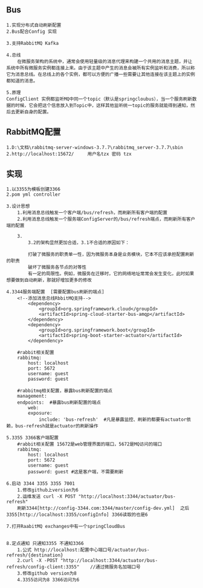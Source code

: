 ## Bus
    1.实现分布式自动刷新配置  
    2.Bus配合Config 实现

    3.支持RabbitMQ Kafka

    4.总线
        在微服务架构的系统中，通常会使用轻量级的消息代理来构建一个共用的消息主题，并让系统中所有微服务实例都连接上来。由于该主题中产生的消息会被所有实例监听和消费，所以称它为消息总线。在总线上的各个实例，都可以方便的广播一些需要让其他连接在该主题上的实例都知道的消息。
    
    5.原理
    ConfigClient 实例都监听MQ中同一个topic（默认是springcloubus），当一个服务刷新数据的时候，它会把这个信息放入到Topic中，这样其他监听统一topic的服务就能得到通知，然后去更新自身的配置。

## RabbitMQ配置

    1.D:\文档\rabbitmq-server-windows-3.7.7\rabbitmq_server-3.7.7\sbin
    2.http://localhost:15672/     用户名tzx 密码 tzx

## 实现

    1.以3355为模板创建3366
    2.pom yml controller
    
    3.设计思想
        1.利用消息总线触发一个客户端/bus/refresh，而刷新所有客户端的配置
        2.利用消息总线触发一个服务端ConfigServer的/bus/refresh端点，而刷新所有客户端的配置

        3.
            3.2的架构显然更加合适，3.1不合适的原因如下：

            打破了微服务的职责单一性，因为微服务本身是业务模块，它本不应该承担配置刷新的职责
            破坏了微服务各节点的对等性
            有一定的局限性。例如，微服务在迁移时，它的网络地址常常会发生变化，此时如果想要做到自动刷新，那就好增加更多的修改

    4.3344服务端配置  [需要配置bus刷新的端点]
        <!--添加消息总线RbbitMQ支持-->
            <dependency>
                <groupId>org.springframework.cloud</groupId>
                <artifactId>spring-cloud-starter-bus-amqp</artifactId>
            </dependency>
            <dependency>
                <groupId>org.springframework.boot</groupId>
                <artifactId>spring-boot-starter-actuator</artifactId>
            </dependency>

        #rabbit相关配置
        rabbitmq:
            host: localhost
            port: 5672
            username: guest
            password: guest

        #rabbitmq相关配置，暴露bus刷新配置的端点
        management:
        endpoints:  #暴露bus刷新配置的端点
            web:
            exposure:
                include: 'bus-refresh'  #凡是暴露监控、刷新的都要有actuator依赖，bus-refresh就是actuator的刷新操作
    
    5.3355 3366客户端配置
        #rabbit相关配置 15672是web管理界面的端口，5672是MQ访问的端口
        rabbitmq:
            host: localhost
            port: 5672
            username: guest
            password: guest	#这是客户端，不需要刷新
    
    6.启动 3344 3355 3355 7001 
        1.修改github上version为6
        2.运维发送 curl -X POST "http://localhost:3344/actuator/bus-refresh" 
        刷新3344[http://config-3344.com:3344/master/config-dev.yml]  之后3355[http://localhost:3355/configInfo] 3366读取的也是6

    7.打开RaabitMQ exchanges中有一个springCloudBus 


    8.定点通知 只通知3355 不通知3366
        1.公式 http://localhost:配置中心端口号/actuator/bus-refresh/{destination}
        2.curl -X -POST "http://localhost:3344/actuator/bus-refresh/config-client:3355"    //通过微服务名加端口号
        3.修改github version为8 
        4.3355访问为8 3366访问为6
